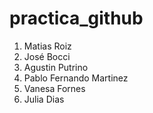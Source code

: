 # practica_github

1) Matias Roiz
2) José Bocci
3) Agustin Putrino
4) Pablo Fernando Martinez
5) Vanesa Fornes
6) Julia Dias